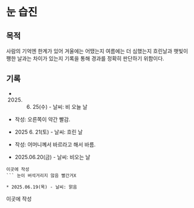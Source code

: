 # 눈 습진

## 목적
사람의 기억엔 한계가 있어 겨울에는 어땠는지 여름에는 더 심했는지 흐린날과 햇빛이 쨍한 날과는 차이가 있는지 기록을 통해 경과를 정확히 판단하기 위함이다.

## 기록
* 2025. 6. 25(수) - 날씨: 비 오늘 날

* 작성: 오른쪽이 약간 빨감.

* 2025 6. 21(토) - 날씨: 흐린 날

* 작성: 어머니꼐서 바르라고 해서 바름.

* 2025.06.20(금) - 날씨: 비오는 날
```
이곳에 작성
``` 눈이 버석거리지 않음 빨간거X

* 2025.06.19(목) - 날씨: 맑음
```
이곳에 작성
``` 눈이 버석거리고 빨갛지는 않음.